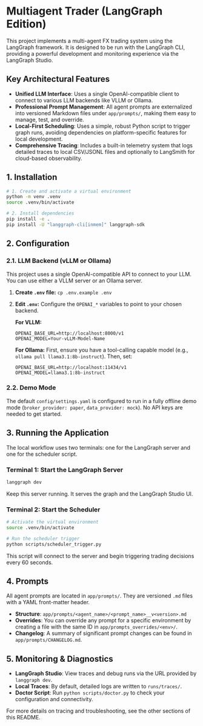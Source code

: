 # Multiagent Trader (LangGraph Edition)

This project implements a multi-agent FX trading system using the LangGraph framework. It is designed to be run with the LangGraph CLI, providing a powerful development and monitoring experience via the LangGraph Studio.

## Key Architectural Features
- **Unified LLM Interface**: Uses a single OpenAI-compatible client to connect to various LLM backends like VLLM or Ollama.
- **Professional Prompt Management**: All agent prompts are externalized into versioned Markdown files under `app/prompts/`, making them easy to manage, test, and override.
- **Local-First Scheduling**: Uses a simple, robust Python script to trigger graph runs, avoiding dependencies on platform-specific features for local development.
- **Comprehensive Tracing**: Includes a built-in telemetry system that logs detailed traces to local CSV/JSONL files and optionally to LangSmith for cloud-based observability.

## 1. Installation
```bash
# 1. Create and activate a virtual environment
python -m venv .venv
source .venv/bin/activate

# 2. Install dependencies
pip install -e .
pip install -U "langgraph-cli[inmem]" langgraph-sdk
```

## 2. Configuration

### 2.1. LLM Backend (vLLM or Ollama)
This project uses a single OpenAI-compatible API to connect to your LLM. You can use either a VLLM server or an Ollama server.

1.  **Create `.env` file:** `cp .env.example .env`
2.  **Edit `.env`:** Configure the `OPENAI_*` variables to point to your chosen backend.

    **For VLLM:**
    ```dotenv
    OPENAI_BASE_URL=http://localhost:8000/v1
    OPENAI_MODEL=Your-vLLM-Model-Name
    ```

    **For Ollama:**
    First, ensure you have a tool-calling capable model (e.g., `ollama pull llama3.1:8b-instruct`). Then, set:
    ```dotenv
    OPENAI_BASE_URL=http://localhost:11434/v1
    OPENAI_MODEL=llama3.1:8b-instruct
    ```

### 2.2. Demo Mode
The default `config/settings.yaml` is configured to run in a fully offline demo mode (`broker_provider: paper`, `data_provider: mock`). No API keys are needed to get started.

## 3. Running the Application

The local workflow uses two terminals: one for the LangGraph server and one for the scheduler script.

### Terminal 1: Start the LangGraph Server
```bash
langgraph dev
```
Keep this server running. It serves the graph and the LangGraph Studio UI.

### Terminal 2: Start the Scheduler
```bash
# Activate the virtual environment
source .venv/bin/activate

# Run the scheduler trigger
python scripts/scheduler_trigger.py
```
This script will connect to the server and begin triggering trading decisions every 60 seconds.

## 4. Prompts
All agent prompts are located in `app/prompts/`. They are versioned `.md` files with a YAML front-matter header.

-   **Structure**: `app/prompts/<agent_name>/<prompt_name>__v<version>.md`
-   **Overrides**: You can override any prompt for a specific environment by creating a file with the same ID in `app/prompts_overrides/<env>/`.
-   **Changelog**: A summary of significant prompt changes can be found in `app/prompts/CHANGELOG.md`.

## 5. Monitoring & Diagnostics
-   **LangGraph Studio**: View traces and debug runs via the URL provided by `langgraph dev`.
-   **Local Traces**: By default, detailed logs are written to `runs/traces/`.
-   **Doctor Script**: Run `python scripts/doctor.py` to check your configuration and connectivity.

For more details on tracing and troubleshooting, see the other sections of this README.
